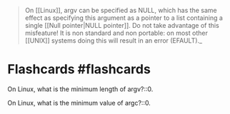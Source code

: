 > On [[Linux]], argv can be specified as NULL, which has the same effect as specifying this argument as a pointer to a list containing a single [[Null pointer|NULL pointer]]. Do not take advantage of this misfeature! It is non standard and non portable: on most other [[UNIX]] systems doing this will result in an error (EFAULT)._

# Flashcards #flashcards 

On Linux, what is the minimum length of argv?::0.
<!--SR:!2022-03-17,33,250-->

On Linux, what is the minimum value of argc?::0.
<!--SR:!2022-03-18,34,250-->
